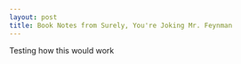 ```yaml
---
layout: post
title: Book Notes from Surely, You're Joking Mr. Feynman
---
```


Testing how this would work
